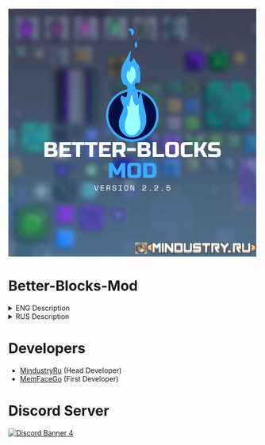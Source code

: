 ![Logo](sprites/ReadMe/Better-Blocks_Mod.png)

# Better-Blocks-Mod

<details> 
  <summary>ENG Description</summary>
Better-Blocks-Mod: this mod adds more blocks , materials and enemies.

The mod is being developed specifically for mindustry.ru.

For all questions, write to Discord: https://discord.mindustry.ru/
![Discord Shield](https://discordapp.com/api/guilds/658670734222163989/widget.png?style=shield)
</details>

<details> 
  <summary>RUS Description</summary>
Better-Blocks-Mod: Этот мод добавляет больше блоков, материалов и врагов.


Мод разрабатывается специально для mindustry.ru.

По всем вопросам пишите в Discord: https://discord.mindustry.ru/
![Discord Shield](https://discordapp.com/api/guilds/658670734222163989/widget.png?style=shield)
</details>


# Developers

- [MindustryRu](https://github.com/MindustryRu) (Head Developer)
- [MemFaceGo](https://github.com/MemFaceGo) (First Developer)


# Discord Server

<a href="https://discord.mindustry.ru/"><img src="https://discordapp.com/api/guilds/658670734222163989/widget.png?style=banner4" alt="Discord Banner 4"/></a>